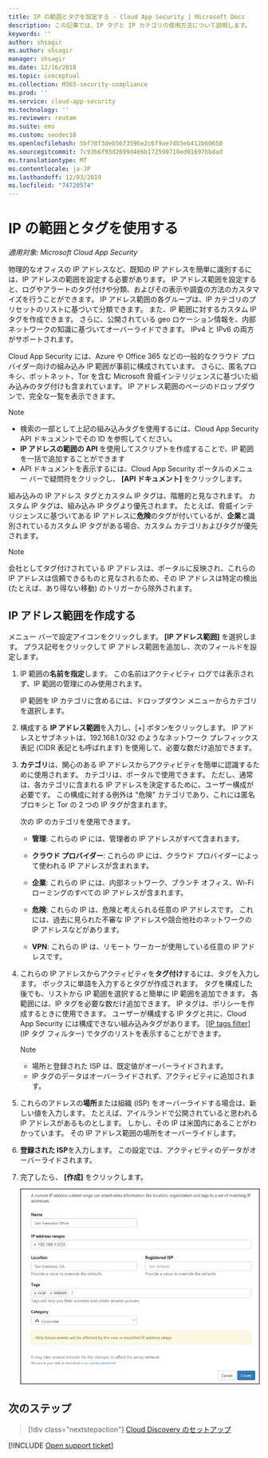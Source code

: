 ```yaml
---
title: IP の範囲とタグを設定する - Cloud App Security | Microsoft Docs
description: この記事では、IP タグと IP カテゴリの使用方法について説明します。
keywords: ''
author: shsagir
ms.author: shsagir
manager: shsagir
ms.date: 12/16/2018
ms.topic: conceptual
ms.collection: M365-security-compliance
ms.prod: ''
ms.service: cloud-app-security
ms.technology: ''
ms.reviewer: reutam
ms.suite: ems
ms.custom: seodec18
ms.openlocfilehash: 5bf78f3deb5673596e2c6f9ae7db5eb412b60650
ms.sourcegitcommit: 7c93b6f93d2699d466b172590710ed01697bbdad
ms.translationtype: MT
ms.contentlocale: ja-JP
ms.lasthandoff: 12/03/2019
ms.locfileid: "74720574"
---
```

#  <a name="IPtagsandRanges"></a> IP の範囲とタグを使用する

*適用対象: Microsoft Cloud App Security*

物理的なオフィスの IP アドレスなど、既知の IP アドレスを簡単に識別するには、IP アドレスの範囲を設定する必要があります。 IP アドレス範囲を設定すると、ログやアラートのタグ付けや分類、およびその表示や調査の方法のカスタマイズを行うことができます。 IP アドレス範囲の各グループは、IP カテゴリのプリセットのリストに基づいて分類できます。 また、IP 範囲に対するカスタム IP タグを作成できます。 さらに、公開されている geo ロケーション情報を、内部ネットワークの知識に基づいてオーバーライドできます。 IPv4 と IPv6 の両方がサポートされます。

Cloud App Security には、Azure や Office 365 などの一般的なクラウド プロバイダー向けの組み込み IP 範囲が事前に構成されています。 さらに、匿名プロキシ、ボットネット、Tor を含む Microsoft 脅威インテリジェンスに基づいた組み込みのタグ付けも含まれています。 IP アドレス範囲のページのドロップダウンで、完全な一覧を表示できます。

> [!NOTE]
>
> - 検索の一部として上記の組み込みタグを使用するには、Cloud App Security API ドキュメントでその ID を参照してください。
> - **IP アドレスの範囲の API** を使用してスクリプトを作成することで、IP 範囲を一括で追加することができます
> - API ドキュメントを表示するには、Cloud App Security ポータルのメニュー バーで疑問符をクリックし、 **[API ドキュメント]** をクリックします。

組み込みの IP アドレス タグとカスタム IP タグは、階層的と見なされます。 カスタム IP タグは、組み込み IP タグより優先されます。 たとえば、脅威インテリジェンスに基づいてある IP アドレスに**危険**のタグが付いているが、**企業**と識別されているカスタム IP タグがある場合、カスタム カテゴリおよびタグが優先されます。

>[!NOTE]
> 会社としてタグ付けされている IP アドレスは、ポータルに反映され、これらの IP アドレスは信頼できるものと見なされるため、その IP アドレスは特定の検出 (たとえば、あり得ない移動) のトリガーから除外されます。
>

## <a name="create-an-ip-address-range"></a>IP アドレス範囲を作成する

メニュー バーで設定アイコンをクリックします。 **[IP アドレス範囲]** を選択します。 プラス記号をクリックして IP アドレス範囲を追加し、次のフィールドを設定します。

1. IP 範囲の**名前を指定**します。 この名前はアクティビティ ログでは表示されず、IP 範囲の管理にのみ使用されます。

    IP 範囲を IP カテゴリに含めるには、ドロップダウン メニューからカテゴリを選択します。

2. 構成する **IP アドレス範囲**を入力し、[+] ボタンをクリックします。 IP アドレスとサブネットは、192.168.1.0/32 のようなネットワーク プレフィックス表記 (CIDR 表記とも呼ばれます) を使用して、必要な数だけ追加できます。

3. **カテゴリ**は、関心のある IP アドレスからアクティビティを簡単に認識するために使用されます。 カテゴリは、ポータルで使用できます。 ただし、通常は、各カテゴリに含まれる IP アドレスを決定するために、ユーザー構成が必要です。 この構成に対する例外は "危険" カテゴリであり、これには匿名プロキシと Tor の 2 つの IP タグが含まれます。

    次の IP のカテゴリを使用できます。

    - **管理**: これらの IP には、管理者の IP アドレスがすべて含まれます。

    - **クラウド プロバイダー**: これらの IP には、クラウド プロバイダーによって使われる IP アドレスが含まれます。

    - **企業**: これらの IP には、内部ネットワーク、ブランチ オフィス、Wi-Fi ローミングのすべての IP アドレスが含まれます。

    - **危険**: これらの IP は、危険と考えられる任意の IP アドレスです。 これには、過去に見られた不審な IP アドレスや競合他社のネットワークの IP アドレスなどがあります。

    - **VPN**: これらの IP は、リモート ワーカーが使用している任意の IP アドレスです。

4. これらの IP アドレスからアクティビティを**タグ付け**するには、タグを入力します。 ボックスに単語を入力するとタグが作成されます。 タグを構成した後でも、リストから IP 範囲を選択すると簡単に IP 範囲を追加できます。 各範囲には、IP タグを必要な数だけ追加できます。 IP タグは、ポリシーを作成するときに使用できます。  ユーザーが構成する IP タグと共に、Cloud App Security には構成できない組み込みタグがあります。 [[IP tags filter]](activity-filters.md) (IP タグ フィルター) でタグのリストを表示することができます。
    > [!NOTE]
    > - 場所と登録された ISP は、既定値がオーバーライドされます。
    > - IP タグのデータはオーバーライドされず、アクティビティに追加されます。

5. これらのアドレスの**場所**または組織 (ISP) をオーバーライドする場合は、新しい値を入力します。 たとえば、アイルランドで公開されていると思われる IP アドレスがあるものとします。 しかし、その IP は米国内にあることがわかっています。 その IP アドレス範囲の場所をオーバーライドします。

6. **登録された ISP**を入力します。 この設定では、アクティビティのデータがオーバーライドされます。

7. 完了したら、 **[作成]** をクリックします。

    ![新しい ip アドレスの範囲](media/newipaddress-range.png "newipaddress の範囲")

## <a name="next-steps"></a>次のステップ

> [!div class="nextstepaction"]
> [Cloud Discovery のセットアップ](set-up-cloud-discovery.md)

[!INCLUDE [Open support ticket](includes/support.md)]
